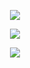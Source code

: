 <p align="center">
  <picture>
    <source
      srcset="https://github-readme-stats.vercel.app/api?username=unixlab-technology&show_icons=true&theme=radical"
      media="(prefers-color-scheme: dark)"
    />
    <source
      srcset="https://github-readme-stats.vercel.app/api?username=unixlab-technology&show_icons=true&theme=default"
      media="(prefers-color-scheme: light), (prefers-color-scheme: no-preference)"
    />
    <img src="https://github-readme-stats.vercel.app/api?username=unixlab-technology&show_icons=true" />
  </picture>
</p>
<p align="center">
  <picture>
    <source
      srcset="https://github-readme-stats.vercel.app/api/top-langs/?username=unixlab-technology&layout=compact&theme=radical"
      media="(prefers-color-scheme: dark)"
    />
    <source
      srcset="https://github-readme-stats.vercel.app/api/top-langs/?username=unixlab-technology&layout=compact&theme=default"
      media="(prefers-color-scheme: light), (prefers-color-scheme: no-preference)"
    />
    <img src="https://github-readme-stats.vercel.app/api/top-langs/?username=unixlab-technology&layout=compact" />
  </picture>
</p>
<p align="center">
  <picture>
    <source
      srcset="https://github-readme-stats.vercel.app/api/pin?username=unixlab-technology&repo=unix-framework&show_owner=true&theme=radical"
      media="(prefers-color-scheme: dark)"
    />
    <source
      srcset="https://github-readme-stats.vercel.app/api/pin?username=unixlab-technology&repo=unix-framework&show_owner=true&theme=default"
      media="(prefers-color-scheme: light), (prefers-color-scheme: no-preference)"
    />
    <img src="https://github-readme-stats.vercel.app/api/top-langs/?username=unixlab-technology&layout=compact" />
  </picture>
</p>
